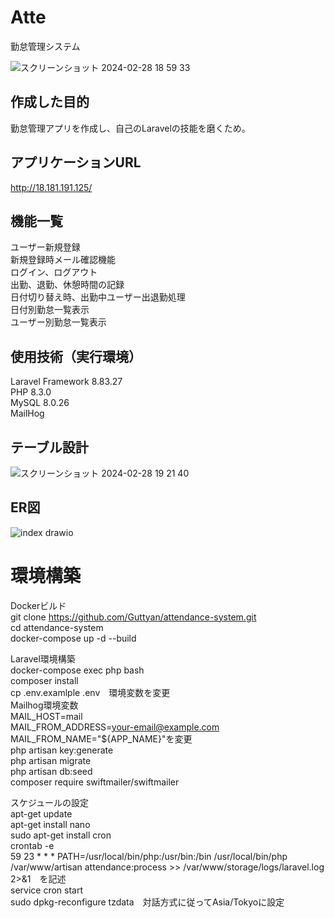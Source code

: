 # Atte
勤怠管理システム

![スクリーンショット 2024-02-28 18 59 33](https://github.com/Guttyan/attendance-system/assets/141023258/00757a4c-19af-497a-b343-af2235a219a2)

## 作成した目的
勤怠管理アプリを作成し、自己のLaravelの技能を磨くため。

## アプリケーションURL
http://18.181.191.125/

## 機能一覧
ユーザー新規登録  
新規登録時メール確認機能  
ログイン、ログアウト  
出勤、退勤、休憩時間の記録  
日付切り替え時、出勤中ユーザー出退勤処理  
日付別勤怠一覧表示  
ユーザー別勤怠一覧表示  

## 使用技術（実行環境）
Laravel Framework 8.83.27  
PHP 8.3.0  
MySQL 8.0.26  
MailHog  

## テーブル設計
![スクリーンショット 2024-02-28 19 21 40](https://github.com/Guttyan/attendance-system/assets/141023258/289e6fa6-3a25-4146-973b-95033fba7054)

## ER図
![index drawio](https://github.com/Guttyan/attendance-system/assets/141023258/033bf51c-8320-4be8-87ee-e3c488c8338c)

# 環境構築
Dockerビルド  
git clone https://github.com/Guttyan/attendance-system.git  
cd attendance-system  
docker-compose up -d --build  

Laravel環境構築  
docker-compose exec php bash  
composer install  
cp .env.examlple .env　環境変数を変更  
Mailhog環境変数  
MAIL_HOST=mail  
MAIL_FROM_ADDRESS=your-email@example.com  
MAIL_FROM_NAME="${APP_NAME}"を変更  
php artisan key:generate  
php artisan migrate  
php artisan db:seed  
composer require swiftmailer/swiftmailer  

スケジュールの設定  
apt-get update  
apt-get install nano  
sudo apt-get install cron  
crontab -e  
59 23 * * * PATH=/usr/local/bin/php:/usr/bin:/bin /usr/local/bin/php /var/www/artisan attendance:process >> /var/www/storage/logs/laravel.log 2>&1　を記述  
service cron start  
sudo dpkg-reconfigure tzdata　対話方式に従ってAsia/Tokyoに設定  